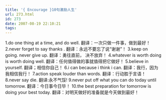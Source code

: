 ```yaml
---
title: '{ Encourage }10句激励人生'
url: 273.html
id: 273
date: 2007-08-19 22:10:21
tags:
---
```


1.do one thing at a time, and do well. 翻译：一次只做一件事，做到最好！2.never forget to say thanks . 翻译：永远不要忘了说“谢谢”！ 3.keep on going. never give up. 翻译：勇往直前， 决不放弃！ 4.whatever is worth doing is worth doing well. 翻译：任何值得做的事就值得把它做好！ 5.believe in yourself. 翻译；相信你自己！ 6.i can because i think i can. 翻译：我行，因为我相信我行！ 7.action speak louder than words. 翻译：行动胜于言语！ 8.never say die. 翻译:永不气馁! 9.never put off what you can do today until tomorrow. 翻译：今日事今日毕！ 10.the best preparation for tomorrow is doing your best today. 翻译：对明天做好的准备就是今天做到最好！